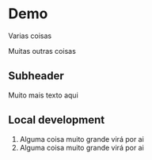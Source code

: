 # Demo 

Varias coisas 

Muitas outras coisas


## Subheader

Muito mais texto aqui 


## Local development 

1. Alguma coisa muito grande virá por ai 
2. Alguma coisa muito grande virá por ai 

